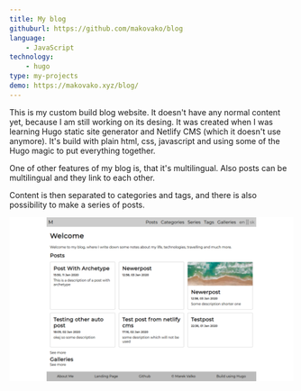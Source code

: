 ```yaml
---
title: My blog
githuburl: https://github.com/makovako/blog
language:
    - JavaScript
technology:
    - hugo
type: my-projects
demo: https://makovako.xyz/blog/
---
```


This is my custom build blog website. It doesn't have any normal content yet, because I am still working on its desing. It was created when I was learning Hugo static site generator and Netlify CMS (which it doesn't use anymore). It's build with plain html, css, javascript and using some of the Hugo magic to put everything together.

One of other features of my blog is, that it's multilingual. Also posts can be multilingual and they link to each other.

Content is then separated to categories and tags, and there is also possibility to make a series of posts.

![Blog-screenshot](./blog-screenshot.png)